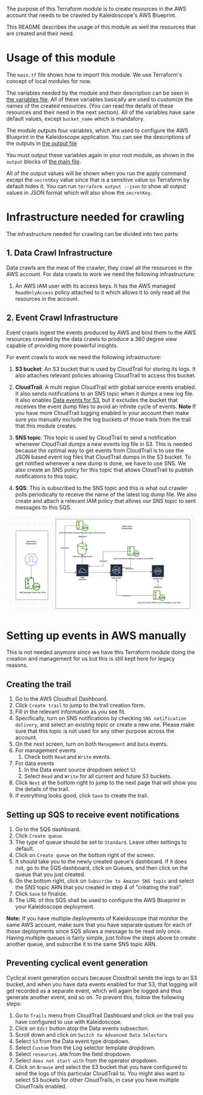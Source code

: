 The purpose of this Terraform module is to create resources in the AWS account that needs to be crawled by Kaleidoscope's AWS Blueprint.

This README describes the usage of this module as well the resources that are created and their need.

# Usage of this module

The ```main.tf``` file shows how to import this module. We use Terraform's concept of local modules for now.

The variables needed by the module and their description can be seen in [the variables file](./kscope_crawl/variables.tf). All of these variables basically are used to customize the names of the created resources. (You can read the details of these resources and their need in the next section). All of the variables have sane default values, except ```bucket_name``` which is mandatory.

The module outputs four variables, which are used to configure the AWS Blueprint in the Kaleidoscope application. You can see the descriptions of the outputs in [the output file](./kscope_crawl/output.tf)

You must output these variables again in your root module, as shown in the ```output``` blocks of [the main file](./main.tf). 

All of the output values will be shown when you run the apply command except the ```secretKey``` value since that is a sensitive value so Terraform by default hides it. You can run ```terraform output --json``` to show all output values in JSON format which will also show the ```secretKey```.

# Infrastructure needed for crawling
The infrastructure needed for crawling can be divided into two parts:

## 1. Data Crawl Infrastructure
Data crawls are the meat of the crawler, they crawl all the resources in the AWS account. For data crawls to work we need the following infrastructure:

1. An AWS IAM user with its access keys. It has the AWS managed `ReadOnlyAccess` policy attached to it which allows it to only read all the resources in the account.

## 2. Event Crawl Infrastructure

Event crawls ingest the events produced by AWS and bind them to the AWS resources crawled by the data crawls to produce a 360 degree view capable of providing more powerful insights. 

For event crawls to work we need the following infrastructure:

1. **S3 bucket**: An S3 bucket that is used by CloudTrail for storing its logs. It also attaches relevant policies allowing CloudTrail to access this bucket.

2. **CloudTrail**: A multi region CloudTrail with global service events enabled. It also sends notifications to an SNS topic when it dumps a new log file. It also enables [Data events for S3](https://docs.aws.amazon.com/awscloudtrail/latest/userguide/logging-data-events-with-cloudtrail.html), but it excludes the bucket that receives the event dump files to avoid an infinite cycle of events. **Note** If you have more CloudTrail logging enabled in your account then make sure you manually exclude the log buckets of those trails from the trail that this module creates. 

3. **SNS topic**:  This topic is used by CloudTrail to send a notification whenever CloudTrail dumps a new events log file in S3. This is needed because the optimal way to get events from CloudTrail is to use the JSON based event log files that CloudTrail dumps in the S3 bucket. To get notified whenever a new dump is done, we have to use SNS. We also create an SNS policy for this topic that allows CloudTrail to publish notifications to this topic.

4. **SQS**: This is subscribed to the SNS topic and this is what out crawler polls periodically to receive the name of the latest log dump file. We also create and attach a relevant IAM policy that allows our SNS topic to sent messages to this SQS.

![](./images/crawl_infra.png)


# Setting up events in AWS manually

This is not needed anymore since we have this Terraform module doing the creation and management for us but this is still kept here for legacy reasons.

## Creating the trail

1. Go to the AWS Cloudtrail Dashboard.
2. Click `Create trail` to jump to the trail creation form.
3. Fill in the relevant information as you see fit.
4. Specifically, turn on SNS notifications by checking `SNS notification delivery`,
   and select an existing topic or create a new one. Please make sure that this topic is not used for any other purpose across the account.
5. On the next screen, turn on both `Management` and `Data` events.
6. For management events
   1. Check both `Read` and `Write` events.
7. For data events
   1. In the Data event source dropdown select `S3`
   2. Select `Read` and `Write` for all current and future S3 buckets.
8. Click `Next` at the bottom right to jump to the next page that will show you the details of the trail.
9. If everything looks good, click `Save` to create the trail.

## Setting up SQS to receive event notifications

1. Go to the SQS dashboard.
2. Click `Create queue`.
3. The type of queue should be set to `Standard`. Leave other settings to default.
4. Click on `Create queue` on the bottom right of the screen.
5. It should take you to the newly created queue's dashboard. If it does not, go to the SQS dashboard, click on Queues, and then click on the queue that you just created.
6. On the bottom right, click on `Subscribe to Amazon SNS topic` and select the SNS topic ARN that you created in step 4 of "creating the trail".
7. Click `Save` to finalize.
8. The URL of this SQS shall be used to configure the AWS Blueprint in your Kaleidoscope deployment.

**Note:** If you have multiple deployments of Kaleidoscope that monitor the same AWS account, make sure that you have separate queues for each of those deployments since SQS allows a message to be read only once. Having multiple queues is fairly simple, just follow the steps above to create another queue, and subscribe it to the same SNS topic ARN.

## Preventing cyclical event generation

Cyclical event generation occurs because Cloudtrail sends the logs to an S3 bucket, and when you have data events enabled for that S3, that logging will get recorded as a separate event, which will again be logged and thus generate another event, and so on. To prevent this, follow the following steps:

1. Go to `Trails` menu from CloudTrail Dashboard and click on the trail you have configured to use with Kaleidoscope.
2. Click on `Edit` button atop the Data events subsection.
3. Scroll down and click on `Switch to Advanced Data Selectors`
4. Select `S3` from the Data event type dropdown.
5. Select `Custom` from the Log selector template dropdown.
6. Select `resources.ARN` from the field dropdown.
7. Select `does not start with` from the operator dropdown.
8. Click on `Browse` and select the S3 bucket that you have configured to send the logs of this particular CloudTrail to. You might also want to select S3 buckets for other CloudTrails, in case you have multiple CloudTrails enabled.